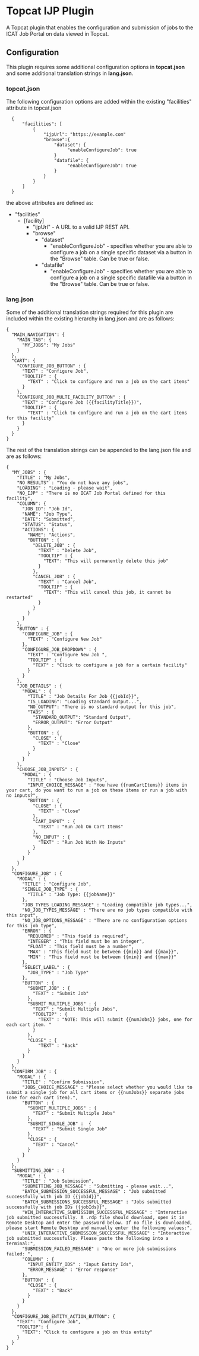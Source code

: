 # Topcat IJP Plugin

A Topcat plugin that enables the configuration and submission of jobs to the ICAT Job Portal on data viewed in Topcat. 

## Configuration

This plugin requires some additional configuration options in **topcat.json** and some additional translation strings in **lang.json**.

### topcat.json

The following configuration options are added within the existing "facilities" attribute in topcat.json

```
  {    
      "facilities": [
          {
              "ijpUrl": "https://example.com"
              "browse":{
                  "dataset": {
                       "enableConfigureJob": true
                  }
                  "datafile": {
                       "enableConfigureJob": true
                  }
              }
          }
      ]
  }
```
the above attributes are defined as: 

  * "facilities"
    * [facility]
      * "ijpUrl" - A URL to a valid IJP REST API.
      * "browse"
        * "dataset"
          * "enableConfigureJob" - specifies whether you are able to configure a job on a single specific dataset via a button in the "Browse" table. Can be true or false.
        * "datafile"
          * "enableConfigureJob" - specifies whether you are able to configure a job on a single specific datafile via a button in the "Browse" table. Can be true or false.

### lang.json

Some of the additional translation strings required for this plugin are included within the existing hierarchy in lang.json and are as follows:

```
{
  "MAIN_NAVIGATION": {
    "MAIN_TAB": {
      "MY_JOBS": "My Jobs"
    }
  },
  "CART": {
    "CONFIGURE_JOB_BUTTON" : {
      "TEXT" : "Configure Job",
      "TOOLTIP" : {
        "TEXT" : "Click to configure and run a job on the cart items"
      }
    },
    "CONFIGURE_JOB_MULTI_FACILITY_BUTTON" : {
      "TEXT" : "Configure Job ({{facilityTitle}})",
      "TOOLTIP" : {
        "TEXT" : "Click to configure and run a job on the cart items for this facility"
      }
    }
  }
}

```
The rest of the translation strings can be appended to the lang.json file and are as follows:

```
{
  "MY_JOBS" : {
    "TITLE" : "My Jobs",
    "NO_RESULTS" : "You do not have any jobs",
    "LOADING" : "Loading - please wait",
    "NO_IJP" : "There is no ICAT Job Portal defined for this facility",
    "COLUMN": {
      "JOB_ID": "Job Id",
      "NAME": "Job Type",
      "DATE": "Submitted",
      "STATUS": "Status",
      "ACTIONS": {
        "NAME": "Actions",
        "BUTTON" : {
          "DELETE_JOB" : {
            "TEXT" : "Delete Job",
            "TOOLTIP" : {
              "TEXT": "This will permanently delete this job"
            }
          },
          "CANCEL_JOB" : {
            "TEXT" : "Cancel Job",
            "TOOLTIP" : {
              "TEXT": "This will cancel this job, it cannot be restarted"
            }
          }
        }
      }
    },
    "BUTTON" : {
      "CONFIGURE_JOB" : {
        "TEXT" : "Configure New Job"
      },
      "CONFIGURE_JOB_DROPDOWN" : {
        "TEXT" : "Configure New Job ",
        "TOOLTIP" : {
          "TEXT" : "Click to configure a job for a certain facility"
        }
      }
    },
    "JOB_DETAILS" : {
      "MODAL" : {
        "TITLE" : "Job Details For Job {{jobId}}",
        "IS_LOADING": "Loading standard output...",
        "NO_OUTPUT": "There is no standard output for this job",
        "TABS" : {
          "STANDARD_OUTPUT": "Standard Output",
          "ERROR_OUTPUT": "Error Output"
        },
        "BUTTON" : {
          "CLOSE" : {
            "TEXT" : "Close"
          }
        }
      }
    },
    "CHOOSE_JOB_INPUTS" : {
      "MODAL" : {
        "TITLE" : "Choose Job Inputs",
        "INPUT_CHOICE_MESSAGE" : "You have {{numCartItems}} items in your cart, do you want to run a job on these items or run a job with no inputs?",
        "BUTTON" : {
          "CLOSE" : {
            "TEXT" : "Close"
          },
          "CART_INPUT" : {
            "TEXT" : "Run Job On Cart Items"
          },
          "NO_INPUT" : {
            "TEXT" : "Run Job With No Inputs"
          }
        }
      }
    }
  },
  "CONFIGURE_JOB" : {
    "MODAL" : {
      "TITLE" : "Configure Job",
      "SINGLE_JOB_TYPE" : {
        "TITLE" : "Job Type: {{jobName}}"
      },
      "JOB_TYPES_LOADING_MESSAGE" : "Loading compatible job types...",
      "NO_JOB_TYPES_MESSAGE" : "There are no job types compatible with this input",
      "NO_JOB_OPTIONS_MESSAGE" : "There are no configuration options for this job type",
      "ERROR" : {
        "REQUIRED" : "This field is required",
        "INTEGER" : "This field must be an integer",
        "FLOAT" : "This field must be a number",
        "MAX" : "This field must be between {{min}} and {{max}}",
        "MIN" : "This field must be between {{min}} and {{max}}"
      },
      "SELECT_LABEL" : {
        "JOB_TYPE" : "Job Type"
      },
      "BUTTON" : {
        "SUBMIT_JOB" : {
          "TEXT" : "Submit Job"
        },
        "SUBMIT_MULTIPLE_JOBS" : {
          "TEXT" : "Submit Multiple Jobs",
          "TOOLTIP" : {
            "TEXT" : "NOTE: This will submit {{numJobs}} jobs, one for each cart item. "
          }
        },
        "CLOSE" : {
            "TEXT" : "Back"
        }
      }
    }
  },
  "CONFIRM_JOB" : {
    "MODAL" : {
      "TITLE" : "Confirm Submission",
      "JOBS_CHOICE_MESSAGE" : "Please select whether you would like to submit a single job for all cart items or {{numJobs}} separate jobs (one for each cart item).",
      "BUTTON" : {
        "SUBMIT_MULTIPLE_JOBS" : {
          "TEXT" : "Submit Multiple Jobs"
        },
        "SUBMIT_SINGLE_JOB" :  {
          "TEXT" : "Submit Single Job"
        },
        "CLOSE" : {
          "TEXT" : "Cancel"
        }
      }
    }
  },
  "SUBMITTING_JOB" : {
    "MODAL" : {
      "TITLE" : "Job Submission",
      "SUBMITTING_JOB_MESSAGE" : "Submitting - please wait...",
      "BATCH_SUBMISSION_SUCCESSFUL_MESSAGE" : "Job submitted successfully with job ID {{jobId}}",
      "BATCH_SUBMISSIONS_SUCCESSFUL_MESSAGE" : "Jobs submitted successfully with job IDs {{jobIds}}",
      "WIN_INTERACTIVE_SUBMISSION_SUCCESSFUL_MESSAGE" : "Interactive job submitted successfully. A .rdp file should download, open it in Remote Desktop and enter the password below. If no file is downloaded, please start Remote Desktop and manually enter the following values:",
      "UNIX_INTERACTIVE_SUBMISSION_SUCCESSFUL_MESSAGE" : "Interactive job submitted successfully. Please paste the following into a terminal:",
      "SUBMISSION_FAILED_MESSAGE" : "One or more job submissions failed: ",
      "COLUMN" : {
        "INPUT_ENTITY_IDS" : "Input Entity Ids",
        "ERROR_MESSAGE" : "Error response"
      },
      "BUTTON" : {
        "CLOSE" : {
          "TEXT" : "Back"
        }
      }
    }
  },
  "CONFIGURE_JOB_ENTITY_ACTION_BUTTON": {
    "TEXT": "Configure Job",
    "TOOLTIP": {
      "TEXT": "Click to configure a job on this entity"
    }
  }
}

```
